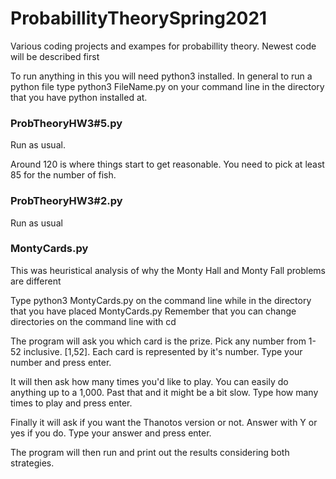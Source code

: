 # ProbabillityTheorySpring2021
Various coding projects and exampes for probabillity theory. Newest code will be described first

To run anything in this you will need python3 installed. In general to run a python file type python3 FileName.py on your command line in the directory that you have python installed at.

### ProbTheoryHW3#5.py
Run as usual.

Around 120 is where things start to get reasonable. You need to pick at least 85 for the number of fish.

### ProbTheoryHW3#2.py
Run as usual

### MontyCards.py

This was heuristical analysis of why the Monty Hall and Monty Fall problems are different

Type python3 MontyCards.py on the command line while in the directory that you have placed MontyCards.py
Remember that you can change directories on the command line with cd <directory>

The program will ask you which card is the prize. Pick any number from 1-52 inclusive. [1,52]. Each card
is represented by it's number. Type your number and press enter.
  
It will then ask how many times you'd like to play. You can easily do anything up to a 1,000. Past that and it might be a bit slow.
Type how many times to play and press enter.

Finally it will ask if you want the Thanotos version or not. Answer with Y or yes if you do.
Type your answer and press enter.
  
The program will then run and print out the results considering both strategies.
  
  
